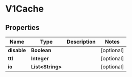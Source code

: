 

# V1Cache

## Properties

Name | Type | Description | Notes
------------ | ------------- | ------------- | -------------
**disable** | **Boolean** |  |  [optional]
**ttl** | **Integer** |  |  [optional]
**io** | **List&lt;String&gt;** |  |  [optional]



